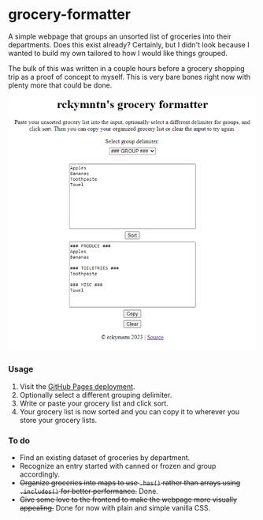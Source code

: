 # grocery-formatter 

A simple webpage that groups an unsorted list of groceries into their departments. Does this exist already? Certainly, but I didn't look because I wanted to build my own tailored to how I would like things grouped. 

The bulk of this was written in a couple hours before a grocery shopping trip as a proof of concept to myself. This is very bare bones right now with plenty more that could be done.

![example of grocery formatter](docs/example.png)

### Usage

1. Visit the [GitHub Pages deployment](https://rckymntn.github.io/grocery-formatter/).
2. Optionally select a different grouping delimiter.
3. Write or paste your grocery list and click sort.
4. Your grocery list is now sorted and you can copy it to wherever you store your grocery lists. 

### To do

- Find an existing dataset of groceries by department.
- Recognize an entry started with canned or frozen and group accordingly.
- ~~Organize groceries into maps to use `.has()` rather than arrays using `.includes()` for better performance.~~ Done.
- ~~Give some love to the frontend to make the webpage more visually appealing.~~ Done for now with plain and simple vanilla CSS. 


